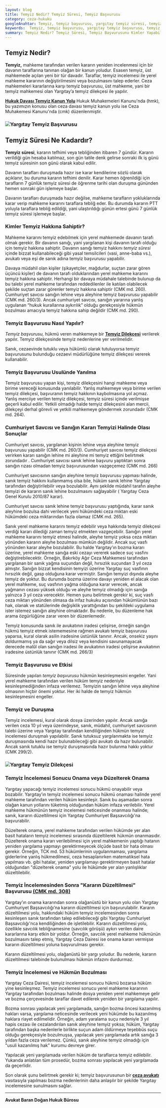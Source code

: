 ```yaml
---
layout: blog
title: Temyiz Nedir? Temyiz Süresi, Temyiz Başvurusu
category: ceza-hukuku
googleAnahtar: Temyiz, temyiz başvurusu, yargıtay temyiz süresi, temyiz dilekçesi, Ceza avukatı, avukat, ağır ceza avukatı, Onama, Bozma, bakırköy avukat, istanbul avukat, hukuk bürosu
keywords:  Temyiz, temyiz başvurusu, yargıtay temyiz başvurusu, temyiz dilekçesi, Ceza avukatı, avukat, ağır ceza avukatı, bakırköy avukat, istanbul avukat, temyiz başvuru dilekçesi, temyiz süresi, hukuk bürosu
summary: Temyiz Nedir? Temyiz Süresi, Temyiz Başvurusunu Kimler Yapabilir? Yargıtay Temyiz İncelemesi Duruşmalı mıdır? Temyiz İncelemesi Sonucu Onama, Düzelterek Onama ve Bozma Kararı
---
```


## Temyiz Nedir?

**Temyiz,** mahkeme tarafından verilen kararın yeniden incelenmesi için bir davanın taraflarına tanınan olağan bir kanun yoludur.  Esasen temyiz, üst mahkemede açılan yeni bir tür davadır. Taraflar, temyiz incelemesi ile yerel mahkeme kararının değiştirilmesini veya bozulmasını talep ederler. Ceza mahkemeleri kararlarına karşı temyiz başvurusu,  üst mahkeme,  yani bir temyiz mahkemesi  olan  Yargıtay’a temyiz dilekçesi  ile yapılır.

[**Hukuk Davası Temyiz Kanun Yolu**](https://barandogan.av.tr/blog/medeni-hukuk/istinaf-ve-temyiz-nedir-hmk.html) Hukuk Muhakemeleri Kanunu'nda (hmk), bu yazımızın konusu olan ceza davası temyiz kanun yolu ise Ceza Muhakemesi Kanunu'nda (cmk) düzenlenmiştir. 




### ![Yargıtay Temyiz Başvurusu](https://camo.githubusercontent.com/e13824900dd05c77aa7cc5d1a4e9ae7a40169f17/687474703a2f2f692e68697a6c69726573696d2e636f6d2f3750426f426d2e6a7067 "Yargıtay Temyiz Başvurusu")

## Temyiz Süresi Ne Kadardır?

**Temyiz süresi**,  kararın tefhimi veya tebliğinden itibaren 7 gündür. Kararın verildiği gün hesaba katılmaz, son gün tatile denk gelirse sonraki ilk iş günü temyiz süresinin  son günü olarak kabul edilir.

Davanın tarafları duruşmada hazır ise karar kendilerine sözlü olarak açıklanır, bu duruma kararın tefhimi denilir. Karar hemen öğrenildiği için tarafların 7 günlük temyiz süresi de öğrenme tarihi olan duruşma gününden hemen sonraki gün işlemeye başlar.

Davanın tarafları duruşmada hazır değilse, mahkeme tarafların yokluklarında karar verip mahkeme kararını taraflara tebliğ eder.  Bu durumda kararın PTT yoluyla taraflara tebliğ edildiği, yani ulaştırıldığı günün ertesi günü 7 günlük temyiz süresi işlemeye başlar.

### Kimler Temyiz Hakkına Sahiptir?

Mahkeme kararını temyiz edebilmek için yerel mahkemede davanın tarafı olmak gerekir. Bir davanın sanığı, yani yargılanan kişi davanın tarafı olduğu için temyiz hakkına sahiptir. Davanın sanığı temyiz hakkını *temyiz süresi* içinde bizzat kullanabileceği gibi yasal temsilcileri (vasi, anne-baba vs.), avukatı  veya eşi de sanık adına temyiz başvurusu yapabilir.

Davaya müdahil olan kişiler (şikayetçiler, mağdurlar, suçtan zarar gören üçüncü kişiler) de davanın tarafı olduklarından yerel mahkeme kararını temyiz hakkına sahiptir. Herhangi bir davaya müdahale talebinde bulunup da bu talebi yerel mahkeme tarafından reddedilenler  ile katılan olabilecek şekilde suçtan zarar görenler temyiz hakkına sahiptir (CMK md. 260).
Cumhuriyet savcısı sanığın lehine veya aleyhine temyiz başvurusu yapabilir (CMK md. 260/3). Ancak cumhuriyet savcısı, sanığın yararına yanlış uygulanan “hukuk kurallarına aykırılık” olduğu gerekçesiyle hükmün bozulması amacıyla temyiz hakkına sahip değildir (CMK md. 290).

### Temyiz Başvurusu Nasıl Yapılır?


*Temyiz başvurusu,* hükmü veren mahkemeye bir [**Temyiz Dilekçesi**](http://barandogan.av.tr/blog/ceza-hukuku/temyiz-dilekcesi-ornegi.html) verilerek yapılır. Temyiz dilekçesinde temyiz nedenlerine yer verilmelidir.

Sanık, cezaevinde tutuklu veya hükümlü olarak tutuluyorsa temyiz başvurusunu bulunduğu cezaevi müdürlüğüne temyiz dilekçesi vererek kullanabilir.

### Temyiz Başvurusu Usulünde Yanılma

Temyiz başvurusu yapan kişi, temyiz dilekçesini hangi mahkeme veya birime vereceği konusunda yanılabilir. Yanlış mahkemeye veya birime verilen temyiz dilekçesi, başvuranın temyiz hakkının kaybolmasına yol açmaz. Yanlış merciiye verilen temyiz dilekçesi, temyiz süresi içinde verilmişse geçerli kabul edilir. Yetkili olmadığı halde temyiz dilekçesini alan mercii, dilekçeyi derhal  görevli  ve yetkili mahkemeye göndermek zorundadır  (CMK md. 264).

### Cumhuriyet Savcısı ve Sanığın Kararı Temyizi Halinde Olası Sonuçlar

Cumhuriyet savcısı, yargılanan kişinin lehine veya aleyhine temyiz başvurusu yapabilir (CMK md. 260/3). Cumhuriyet savcısı temyiz dilekçesi verirken kararı sanığın lehine mi aleyhine mi temyiz ettiğini belirtmek  zorundadır . Cumhuriyet savcısı sanık lehine başvuru yaptıktan sonra sanığın rızası olmadan temyiz başvurusundan vazgeçemez (CMK md. 266)

Cumhuriyet savcısının sanığın aleyhine temyiz başvurusu yapması halinde, sanık temyiz hakkını kullanmamış olsa bile, hüküm sanık lehine Yargıtay tarafından değiştirilebilir veya bozulabilir.  Aynı şekilde müdahil tarafın aleyhe temyizi de kararın sanık lehine bozulmasını sağlayabilir ( Yargıtay Ceza Genel Kurulu 2010/87 karar).

Cumhuriyet savcısı sanık lehine temyiz başvurusu yaptığında,  karar sanık aleyhine bozulsa dahi verilecek yeni hükümdeki ceza miktarı eski hükümdeki ceza miktarından fazla olamaz (CMK md. 265).

Sanık yerel mahkeme kararını temyiz edebilir veya hakkında temyiz dilekçesi verdiği kararı dilediği zaman temyiz etmekten vazgeçebilir. Sanığın yerel mahkeme kararını temyiz etmesi halinde, aleyhe temyiz yoksa ceza miktarı yönünden kararın aleyhe bozulması mümkün değildir. Ancak suç vasfı yönünden karar aleyhe bozulabilir. Bu halde Yargıtay’ın bozma kararı üzerine,  yerel mahkeme sanığa eski cezayı vererek sadece suç vasfını değiştirebilecektir. Örneğin, Bakırköy Ağır Ceza Mahkemesi tarafından yargılanan bir sanık yağma suçundan değil, hırsızlık suçundan 3 yıl ceza almıştır. Sanığın bizzat kendisinin temyizi üzerine Yargıtay suç vasfının hırsızlık değil, gasp olduğuna karar vermiştir. Sanığın temyizi dışında aleyhe temyiz de yoktur. Bu durumda bozma üzerine davayı yeniden el alacak olan yerel mahkeme, suç vasfının yağma olduğuna karar verecek, ancak yağmanın cezası yüksek olduğu ve aleyhe temyiz olmadığı için sanığa yalnızca 3 yıl ceza verecektir. Hemen şunu belirtmek gerekir ki, suç vasfı ceza miktarı yönünden olmasa da infaz hukuku açısından hükümlünün bazı hak, olanak ve statülerinde değişiklik yarattığından bu şekildeki uygulama ister istemez sanığın aleyhine olmaktadır. Bu nedenle, bu düzenleme hak arama özgürlüğüne zarar veren bir düzenlemedir.

Temyiz konusunda sanık ile avukatının iradesi çelişirse, örneğin sanığın hükmü temyiz etmek istememesine rağmen  avukatı temyiz başvurusu yaparsa, kural olarak asilin iradesine üstünlük tanınır. Ancak,  onsekiz  yaşını doldurmamış ya da sağır veya dilsiz veya kendisini savunamayacak derecede malûl olan sanığın iradesi ile avukatının  iradesi çelişirse avukatının iradesine üstünlük tanınır (CMK md.  266/3)

### Temyiz Başvurusu ve Etkisi

Süresinde yapılan *temyiz başvurusu* hükmün kesinleşmesini engeller. Yani yerel mahkeme tarafından verilen hüküm temyiz nedeniyle kesinleşmediğinden infaza verilemez. Temyizin sanığın lehine veya aleyhine olmasının hiçbir önemi yoktur. Her iki halde de temyiz hükmün kesinleşmesini engeller.

### Temyiz ve Duruşma

Temyiz incelemesi, kural olarak dosya üzerinden yapılır. Ancak sanığa verilen ceza 10 yıl veya üzerindeyse, sanık, müdahil, cumhuriyet savcısının talebi üzerine veya Yargıtay tarafından kendiliğinden hükmün temyiz incelemesi duruşmalı yapılabilir.
Sanık tutuksuz yargılanmakta ise temyiz duruşmasında kendi hazır bulunabileceği gibi avukatı da hazır bulunabilir. Ancak sanık tutuklu ise temyiz duruşmasında hazır bulunma hakkı yoktur (CMK 299/2).

### ![Yargıtay Temyiz Dilekçesi](https://camo.githubusercontent.com/e162db5ffa0d03ce19c3582b3a7ff183767598a5/687474703a2f2f692e68697a6c69726573696d2e636f6d2f317270594a312e6a7067 "Yargıtay Temyiz Dilekçesi")


### Temyiz İncelemesi Sonucu Onama veya Düzelterek Onama

Yargıtay yapacağı temyiz incelemesi sonucu hükmü onayabilir veya bozabilir. Yargıtay’ın temyiz incelemesi sonucu hükmü onaması halinde yerel mahkeme tarafından verilen hüküm kesinleşir. Sanık bu aşamadan sonra olağan kanun yollarını tüketmiş olduğundan hüküm infaza verilebilir. Yerel mahkeme hükmünün temyiz incelemesi neticesinde onanması halinde; sanık, kararın düzeltilmesi için Yargıtay Cumhuriyet Başsavcılığı'na başvurabilir. 

Düzelterek onama, yerel mahkeme tarafından verilen hükümde yer alan basit hataların temyiz incelemesi sırasında düzeltilerek hükmün  onanmasıdır. Düzelterek onama kararı verilebilmesi için yerel mahkemenin yaptığı hatanın yeniden yargılama yapmayı gerektirmeyecek ölçüde basit bir hata olması gerekir. Örneğin, TCK md. 53 hükümlerinin uygulanmaması, yargılama giderlerine yanlış hükmedilmesi, ceza hesaplanırken matematiksel hata yapılması vb. gibi hatalar, yeniden yargılamayı gerektirmeyen basit hatalar olduğundan "düzelterek onama" yolu ile hükümde yer alan yanlışlıklar düzeltilebilir.


### Temyiz İncelemesinden Sonra "Kararın Düzeltilmesi" Başvurusu [(CMK md. 308)](http://www.turkhukuksitesi.com/mevzuat.php?mid=6164)

Yargıtay’ın onama kararından sonra olağanüstü bir kanun yolu olan Yargıtay Cumhuriyet Başsavcılığı’na kararın düzeltilmesi için başvurulabilir. Kararın düzeltilmesi yolu, hakkındaki hüküm temyiz incelemesinden sonra kesinleşen sanık tarafından talep edilebileceği gibi Yargıtay Cumhuriyet Başsavcılığı'nca kendiliğinden de işletilebilir. Kararın düzeltilmesi yolu, özellikle savcılık tebliğnamesine (savcılık görüşü) aykırı verilen daire kararlarına karşı etkin bir yoldur. Örneğin, savcılık yerel mahkeme hükmünün bozulmasını talep etmiş, Yargıtay Ceza Dairesi ise onama kararı vermişse kararın düzeltilmesi yoluna başvurulması gerekir.

Kararın düzeltilmesi yolu, olağanüstü bir yargı yoludur. Bu nedenle, kararın düzeltilmesi talebinde bulunulması hükmün infazını durdurmaz. 

### Temyiz İncelemesi ve Hükmün Bozulması

Yargıtay Ceza Dairesi, temyiz incelemesi sonucu hükmü bozarsa hüküm yine kesinleşmez. Temyiz incelemesi sonucu yerel mahkeme kararının Yargıtay tarafından bozulması halinde dosya yeniden yerel mahkemeye gelir ve bozma çerçevesinde taraflar davet edilerek yeniden bir yargılama yapılır.

Bozma sonrası yapılacak yeni yargılamada, sanığın bozma öncesi kazanılmış hakları varsa, yargılama neticesinde verilecek yeni hükümde bu kazanılmış haklara riayet edilmelidir. Örneğin, adam yaralama suçu nedeniyle 3 yıl hapis cezası ile cezalandırılan sanık aleyhine temyiz yoksa; hüküm, Yargıtay tarafından başka nedenlerle birlikte suçun adam öldürmeye teşebbüs suçu olduğu gerekçesiyle bozulmuşsa, yapılacak yeni yargılamada artık sanığa 3 yıldan fazla ceza verilemez. Çünkü, sanık aleyhine temyiz olmadığı için "usuli kazanılmış hak" kurumu devreye girer.


Yapılacak yeni yargılamada verilen hüküm de taraflarca temyiz edilebilir. Yukarıda anlatılan tüm prosedür, bozma sonrası yapılacak yeni yargılamada da geçerlidir.

Son olarak şunu belirtmek gerekir ki; temyiz başvurusunun bir [**ceza avukatı**](http://barandogan.av.tr/blog/ceza-hukuku/ceza-avukatinin-islevi.html) vasıtasıyla yapılması bozma nedenlerinin daha anlaşılır bir şekilde Yargıtay incelemesine sunulmasını sağlar.





______________________________________________________________________________________________________________________________________

**Avukat Baran Doğan Hukuk Bürosu**


